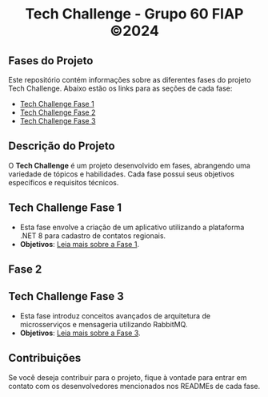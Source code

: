 <h1 align="center">Tech Challenge - Grupo 60 FIAP ©2024</h1> 

## Fases do Projeto
Este repositório contém informações sobre as diferentes fases do projeto Tech Challenge. Abaixo estão os links para as seções de cada fase:

- [Tech Challenge Fase 1](#tech-challenge-fase-1) <!-- Link para a seção da fase 1 -->
- [Tech Challenge Fase 2](#fase-2) <!-- Link reservado para a fase 2 -->
- [Tech Challenge Fase 3](#fase-3) <!-- Link para a seção da fase 3 -->

## Descrição do Projeto
O **Tech Challenge** é um projeto desenvolvido em fases, abrangendo uma variedade de tópicos e habilidades. Cada fase possui seus objetivos específicos e requisitos técnicos.

## Tech Challenge Fase 1
- Esta fase envolve a criação de um aplicativo utilizando a plataforma .NET 8 para cadastro de contatos regionais.
- **Objetivos**: [Leia mais sobre a Fase 1](#tech-challenge-fase-1).

## Fase 2
<!-- Detalhes da fase 2 serão adicionados aqui assim que estiverem disponíveis. -->

## Tech Challenge Fase 3
- Esta fase introduz conceitos avançados de arquitetura de microsserviços e mensageria utilizando RabbitMQ.
- **Objetivos**: [Leia mais sobre a Fase 3](#fase-3).

## Contribuições
Se você deseja contribuir para o projeto, fique à vontade para entrar em contato com os desenvolvedores mencionados nos READMEs de cada fase.
